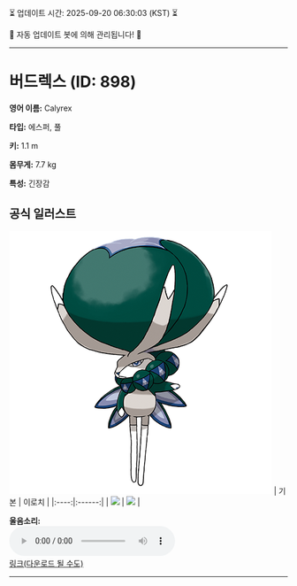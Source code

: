 
⏳ 업데이트 시간: 2025-09-20 06:30:03 (KST) ⏳

🤖 자동 업데이트 봇에 의해 관리됩니다! 🤖

---

# 버드렉스 (ID: 898)
**영어 이름:** Calyrex

**타입:** 에스퍼, 풀

**키:** 1.1 m

**몸무게:** 7.7 kg

**특성:** 긴장감

## 공식 일러스트
![](https://raw.githubusercontent.com/PokeAPI/sprites/master/sprites/pokemon/other/official-artwork/898.png)
| 기본 | 이로치 |
|:----:|:------:|
| <img src="http://play.pokemonshowdown.com/sprites/ani/calyrex.gif" width="200"> | <img src="http://play.pokemonshowdown.com/sprites/ani-shiny/calyrex.gif" width="200"> |

**울음소리:**<br><audio controls src="https://raw.githubusercontent.com/PokeAPI/cries/main/cries/pokemon/latest/898.ogg"></audio><br> [링크(다운로드 될 수도)](https://raw.githubusercontent.com/PokeAPI/cries/main/cries/pokemon/latest/898.ogg)


---
